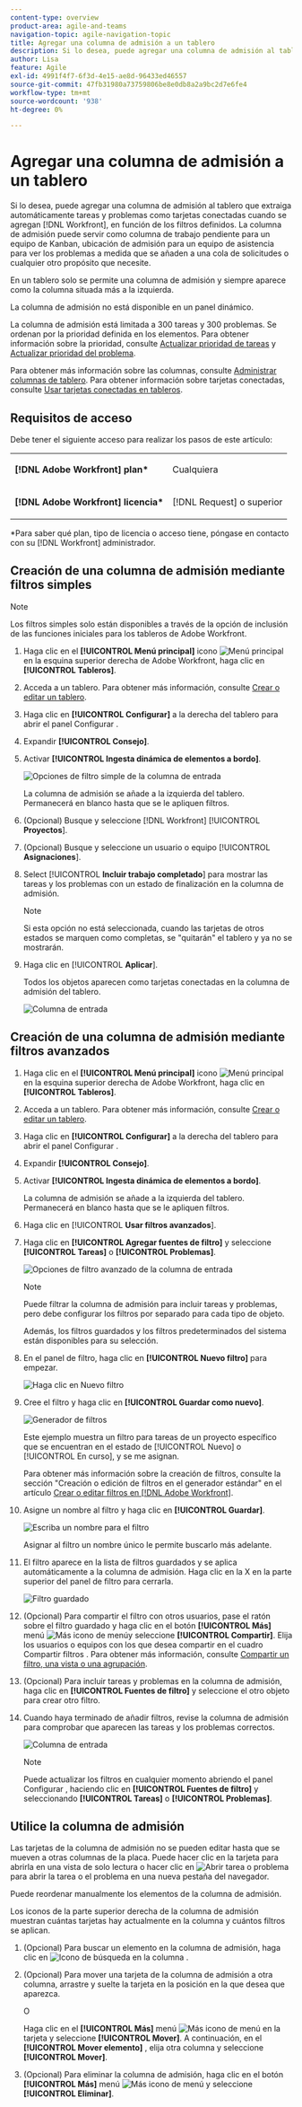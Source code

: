 ```yaml
---
content-type: overview
product-area: agile-and-teams
navigation-topic: agile-navigation-topic
title: Agregar una columna de admisión a un tablero
description: Si lo desea, puede agregar una columna de admisión al tablero que extraiga automáticamente tareas y problemas como tarjetas conectadas cuando se agregan en Workfront, en función de los filtros definidos.
author: Lisa
feature: Agile
exl-id: 4991f4f7-6f3d-4e15-ae8d-96433ed46557
source-git-commit: 47fb31980a73759806be8e0db8a2a9bc2d7e6fe4
workflow-type: tm+mt
source-wordcount: '938'
ht-degree: 0%

---
```


# Agregar una columna de admisión a un tablero

Si lo desea, puede agregar una columna de admisión al tablero que extraiga automáticamente tareas y problemas como tarjetas conectadas cuando se agregan [!DNL Workfront], en función de los filtros definidos. La columna de admisión puede servir como columna de trabajo pendiente para un equipo de Kanban, ubicación de admisión para un equipo de asistencia para ver los problemas a medida que se añaden a una cola de solicitudes o cualquier otro propósito que necesite.

En un tablero solo se permite una columna de admisión y siempre aparece como la columna situada más a la izquierda.

La columna de admisión no está disponible en un panel dinámico.

La columna de admisión está limitada a 300 tareas y 300 problemas. Se ordenan por la prioridad definida en los elementos. Para obtener información sobre la prioridad, consulte [Actualizar prioridad de tareas](/help/quicksilver/manage-work/tasks/task-information/task-priority.md) y [Actualizar prioridad del problema](/help/quicksilver/manage-work/issues/issue-information/update-issue-priority.md).

Para obtener más información sobre las columnas, consulte [Administrar columnas de tablero](/help/quicksilver/agile/get-started-with-boards/manage-board-columns.md). Para obtener información sobre tarjetas conectadas, consulte [Usar tarjetas conectadas en tableros](/help/quicksilver/agile/get-started-with-boards/connected-cards.md).

## Requisitos de acceso

Debe tener el siguiente acceso para realizar los pasos de este artículo:

<table style="table-layout:auto"> 
 <col> 
 </col> 
 <col> 
 </col> 
 <tbody> 
  <tr> 
   <td role="rowheader"><strong>[!DNL Adobe Workfront] plan*</strong></td> 
   <td> <p>Cualquiera</p> </td> 
  </tr> 
  <tr> 
   <td role="rowheader"><strong>[!DNL Adobe Workfront] licencia*</strong></td> 
   <td> <p>[!DNL Request] o superior</p> </td> 
  </tr> 
 </tbody> 
</table>

&#42;Para saber qué plan, tipo de licencia o acceso tiene, póngase en contacto con su [!DNL Workfront] administrador.

## Creación de una columna de admisión mediante filtros simples

>[!NOTE]
>
>Los filtros simples solo están disponibles a través de la opción de inclusión de las funciones iniciales para los tableros de Adobe Workfront.

1. Haga clic en el **[!UICONTROL Menú principal]** icono ![Menú principal](assets/main-menu-icon.png) en la esquina superior derecha de Adobe Workfront, haga clic en **[!UICONTROL Tableros]**.
1. Acceda a un tablero. Para obtener más información, consulte [Crear o editar un tablero](../../agile/get-started-with-boards/create-edit-board.md).
1. Haga clic en **[!UICONTROL Configurar]** a la derecha del tablero para abrir el panel Configurar .
1. Expandir **[!UICONTROL Consejo]**.
1. Activar **[!UICONTROL Ingesta dinámica de elementos a bordo]**.

   ![Opciones de filtro simple de la columna de entrada](assets/intake-column-simple-filters.png)

   La columna de admisión se añade a la izquierda del tablero. Permanecerá en blanco hasta que se le apliquen filtros.

1. (Opcional) Busque y seleccione [!DNL Workfront] [!UICONTROL **Proyectos**].
1. (Opcional) Busque y seleccione un usuario o equipo [!UICONTROL **Asignaciones**].
1. Select [!UICONTROL **Incluir trabajo completado**] para mostrar las tareas y los problemas con un estado de finalización en la columna de admisión.

   >[!NOTE]
   >
   >Si esta opción no está seleccionada, cuando las tarjetas de otros estados se marquen como completas, se &quot;quitarán&quot; el tablero y ya no se mostrarán.

1. Haga clic en [!UICONTROL **Aplicar**].

   Todos los objetos aparecen como tarjetas conectadas en la columna de admisión del tablero.

   ![Columna de entrada](assets/intake-column-added3.png)

## Creación de una columna de admisión mediante filtros avanzados

1. Haga clic en el **[!UICONTROL Menú principal]** icono ![Menú principal](assets/main-menu-icon.png) en la esquina superior derecha de Adobe Workfront, haga clic en **[!UICONTROL Tableros]**.
1. Acceda a un tablero. Para obtener más información, consulte [Crear o editar un tablero](../../agile/get-started-with-boards/create-edit-board.md).
1. Haga clic en **[!UICONTROL Configurar]** a la derecha del tablero para abrir el panel Configurar .
1. Expandir **[!UICONTROL Consejo]**.
1. Activar **[!UICONTROL Ingesta dinámica de elementos a bordo]**.

   La columna de admisión se añade a la izquierda del tablero. Permanecerá en blanco hasta que se le apliquen filtros.

1. Haga clic en [!UICONTROL **Usar filtros avanzados**].
1. Haga clic en **[!UICONTROL Agregar fuentes de filtro]** y seleccione **[!UICONTROL Tareas]** o **[!UICONTROL Problemas]**.

   ![Opciones de filtro avanzado de la columna de entrada](assets/intake-column-advanced-filters1.png)

   >[!NOTE]
   >
   >Puede filtrar la columna de admisión para incluir tareas y problemas, pero debe configurar los filtros por separado para cada tipo de objeto.
   >
   >Además, los filtros guardados y los filtros predeterminados del sistema están disponibles para su selección.

1. En el panel de filtro, haga clic en **[!UICONTROL Nuevo filtro]** para empezar.

   ![Haga clic en Nuevo filtro](assets/intake-filter-dialog5.png)

1. Cree el filtro y haga clic en **[!UICONTROL Guardar como nuevo]**.

   ![Generador de filtros](assets/intake-filter-dialog6.png)

   Este ejemplo muestra un filtro para tareas de un proyecto específico que se encuentran en el estado de [!UICONTROL Nuevo] o [!UICONTROL En curso], y se me asignan.

   Para obtener más información sobre la creación de filtros, consulte la sección &quot;Creación o edición de filtros en el generador estándar&quot; en el artículo [Crear o editar filtros en [!DNL Adobe Workfront]](/help/quicksilver/reports-and-dashboards/reports/reporting-elements/create-filters.md).

1. Asigne un nombre al filtro y haga clic en **[!UICONTROL Guardar]**.

   ![Escriba un nombre para el filtro](assets/intake-filter-dialog7.png)

   Asignar al filtro un nombre único le permite buscarlo más adelante.

1. El filtro aparece en la lista de filtros guardados y se aplica automáticamente a la columna de admisión. Haga clic en la X en la parte superior del panel de filtro para cerrarla.

   ![Filtro guardado](assets/intake-filter-dialog8.png)

1. (Opcional) Para compartir el filtro con otros usuarios, pase el ratón sobre el filtro guardado y haga clic en el botón **[!UICONTROL Más]** menú ![Más icono de menú](assets/more-icon-spectrum.png)y seleccione **[!UICONTROL Compartir]**. Elija los usuarios o equipos con los que desea compartir en el cuadro Compartir filtros . Para obtener más información, consulte [Compartir un filtro, una vista o una agrupación](/help/quicksilver/reports-and-dashboards/reports/reporting-elements/share-filter-view-grouping.md).
1. (Opcional) Para incluir tareas y problemas en la columna de admisión, haga clic en **[!UICONTROL Fuentes de filtro]** y seleccione el otro objeto para crear otro filtro.
1. Cuando haya terminado de añadir filtros, revise la columna de admisión para comprobar que aparecen las tareas y los problemas correctos.

   ![Columna de entrada](assets/intake-column-added3.png)

   >[!NOTE]
   >
   >Puede actualizar los filtros en cualquier momento abriendo el panel Configurar , haciendo clic en **[!UICONTROL Fuentes de filtro]** y seleccionando **[!UICONTROL Tareas]** o **[!UICONTROL Problemas]**.

## Utilice la columna de admisión

Las tarjetas de la columna de admisión no se pueden editar hasta que se mueven a otras columnas de la placa. Puede hacer clic en la tarjeta para abrirla en una vista de solo lectura o hacer clic en ![Abrir tarea o problema](assets/boards-launch-icon.png) para abrir la tarea o el problema en una nueva pestaña del navegador.


Puede reordenar manualmente los elementos de la columna de admisión.

Los iconos de la parte superior derecha de la columna de admisión muestran cuántas tarjetas hay actualmente en la columna y cuántos filtros se aplican.

1. (Opcional) Para buscar un elemento en la columna de admisión, haga clic en ![Icono de búsqueda](assets/search-icon.png) en la columna .
1. (Opcional) Para mover una tarjeta de la columna de admisión a otra columna, arrastre y suelte la tarjeta en la posición en la que desea que aparezca.

   O

   Haga clic en el **[!UICONTROL Más]** menú ![Más icono de menú](assets/more-icon-spectrum.png) en la tarjeta y seleccione **[!UICONTROL Mover]**. A continuación, en el **[!UICONTROL Mover elemento]** , elija otra columna y seleccione **[!UICONTROL Mover]**.

1. (Opcional) Para eliminar la columna de admisión, haga clic en el botón **[!UICONTROL Más]** menú ![Más icono de menú](assets/more-icon-spectrum.png) y seleccione **[!UICONTROL Eliminar]**.
